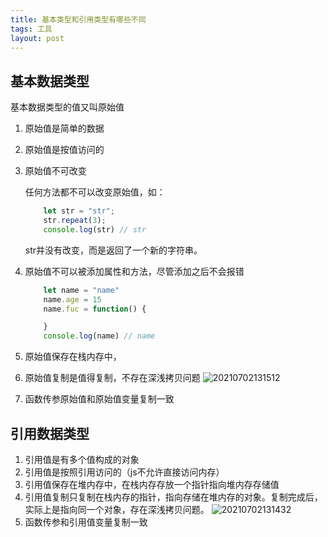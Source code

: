 ```yaml
---
title: 基本类型和引用类型有哪些不同
tags: 工具
layout: post
---
```



## 基本数据类型

基本数据类型的值又叫原始值

1. 原始值是简单的数据
2. 原始值是按值访问的
3. 原始值不可改变

    任何方法都不可以改变原始值，如：

    ```javascript
        let str = "str";
        str.repeat(3);
        console.log(str) // str
    ```

    str并没有改变，而是返回了一个新的字符串。
4. 原始值不可以被添加属性和方法，尽管添加之后不会报错

    ```javascript
        let name = "name"
        name.age = 15
        name.fuc = function() {

        }
        console.log(name) // name
    ```

5. 原始值保存在栈内存中，
6. 原始值复制是值得复制，不存在深浅拷贝问题
   ![20210702131512](https://cdn.jsdelivr.net/gh/moxiaodegu/ImageHosting/imagesBlogs/20210702131512.png)
7. 函数传参原始值和原始值变量复制一致

## 引用数据类型

1. 引用值是有多个值构成的对象
2. 引用值是按照引用访问的（js不允许直接访问内存）
3. 引用值保存在堆内存中，在栈内存存放一个指针指向堆内存存储值
4. 引用值复制只复制在栈内存的指针，指向存储在堆内存的对象。复制完成后，实际上是指向同一个对象，存在深浅拷贝问题。
   ![20210702131432](https://cdn.jsdelivr.net/gh/moxiaodegu/ImageHosting/imagesBlogs/20210702131432.png)
5. 函数传参和引用值变量复制一致
